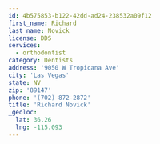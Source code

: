 ```yaml
---
id: 4b575853-b122-42dd-ad24-238532a09f12
first_name: Richard
last_name: Novick
license: DDS
services:
  - orthodontist
category: Dentists
address: '9050 W Tropicana Ave'
city: 'Las Vegas'
state: NV
zip: '89147'
phone: '(702) 872-2872'
title: 'Richard Novick'
_geoloc:
  lat: 36.26
  lng: -115.093
---
```

